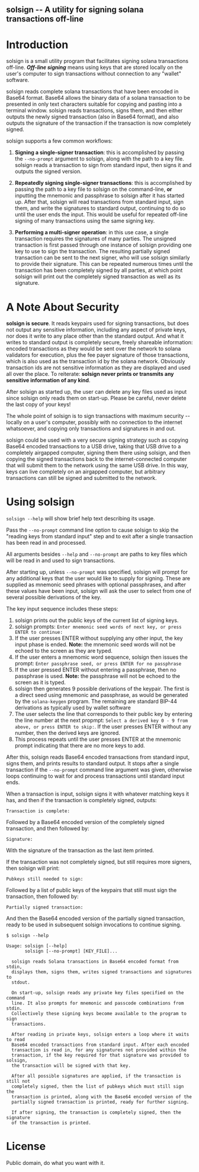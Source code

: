 ## solsign -- A utility for signing solana transactions off-line ##

# Introduction #

solsign is a small utility program that facilitates signing solana transactions off-line.  ***Off-line signing***
means using keys that are stored locally on the user's computer to sign transactions without connection to any
"wallet" software.

solsign reads complete solana transactions that have been encoded in Base64 format.  Base64 allows the binary data
of a solana transaction to be presented in only text characters suitable for copying and pasting into a terminal
window.  solsign reads transactions, signs them, and then either outputs the newly signed transaction (also in
Base64 format), and also outputs the signature of the transaction if the transaction is now completely signed.

solsign supports a few common workflows:

1. **Signing a single-signer transaction**: this is accomplished by passing the `--no-prompt` argument to solsign, along with the path to a key file.  solsign reads a transaction to sign from standard input, then signs it and outputs the signed version.

2. **Repeatedly signing single-signer transactions**: this is accomplished by passing the path to a key file to solsign on the command-line, **or** inputting the mnemonic and passphrase to solsign after it has started up.  After that, solsign will read transactions from standard input, sign them, and write the signatures to standard output, continuing to do so until the user ends the input.  This would be useful for repeated off-line signing of many transactions using the same signing key.

3. **Performing a multi-signer operation**: in this use case, a single transaction requires the signatures of many parties.  The unsigned transaction is first passed through one instance of solsign providing one key to use to sign the transaction.  The resulting partially signed transaction can be sent to the next signer, who will use solsign similarly to provide their signature.  This can be repeated numerous times until the transaction has been completely signed by all parties, at which point solsign will print out the completely signed transaction as well as its signature.

# A Note About Security #

**solsign is secure**.  It reads keypairs used for signing transactions, but does not output any sensitive information, including any aspect of private keys, nor does it write to any place other than the standard output.  And what it writes to standard output is completely secure, freely shareable information: encoded transactions as they would be sent over the network to solana validators for execution, plus the fee payer signature of those transactions, which is also used as the transaction id by the solana network.  Obviously transaction ids are not sensitive information as they are displayed and used all over the place.  To reiterate: **solsign never prints or transmits any sensitive information of any kind**.

After solsign as started up, the user can delete any key files used as input since solsign only reads them on start-up.  Please be careful, never delete the last copy of your keys!

The whole point of solsign is to sign transactions with maximum security -- locally on a user's computer, possibly with no connection to the internet whatsoever, and copying only transactions and signatures in and out.

solsign could be used with a very secure signing strategy such as copying Base64 encoded transactions to a USB drive, taking that USB drive to a completely airgapped computer, signing them there using solsign, and then copying the signed transactions back to the internet-connected computer that will submit them to the network using the same USB drive.  In this way, keys can live completely on an airgapped computer, but arbitrary transactions can still be signed and submitted to the network.

# Using solsign #

`solsign --help` will show brief help text describing its usage.

Pass the `--no-prompt` command line option to cause solsign to skip the "reading keys from standard input" step and to exit after a single transaction has been read in and processed.

All arguments besides `--help` and `--no-prompt` are paths to key files which will be read in and used to sign transactions.

After starting up, unless `--no-prompt` was specified, solsign will prompt for any additional keys that the user would like to supply for signing.  These are supplied as mnemonic seed phrases with optional passphrases, and after these values have been input, solsign will ask the user to select from one of several possible derivations of the key.

The key input sequence includes these steps:

1. solsign prints out the public keys of the current list of signing keys.
2. solsign prompts: `Enter mnemonic seed words of next key, or press ENTER to continue:`
3. If the user presses ENTER without supplying any other input, the key input phase is ended. **Note:** the mnemonic seed words will not be echoed to the screen as they are typed.
4. If the user enters a mnemomic word sequence, solsign then issues the prompt: `Enter passphrase seed, or press ENTER for no passphrase`
5. If the user pressed ENTER without entering a passphrase, then no passphrase is used.  **Note:** the passphrase will not be echoed to the screen as it is typed.
6. solsign then generates 9 possible derivations of the keypair.  The first is a direct seed using mnemonic and passphrase, as would be generated by the `solana-keygen` program.  The remaining are standard BIP-44 derivations as typically used by wallet software
7. The user selects the line that corresponds to their public key by entering the line number at the next propmpt: `Select a derived key 0 - 9 from above, or press ENTER to skip:`.  If the user presses ENTER without any number, then the derived keys are ignored.
8. This process repeats until the user presses ENTER at the mnemonic prompt indicating that there are no more keys to add.

After this, solsign reads Base64 encoded transactions from standard input, signs them, and prints results to standard output.  It stops after a single transaction if the `--no-prompt` command line argument was given, otherwise loops continuing to wait for and process transactions until standard input ends.

When a transaction is input, solsign signs it with whatever matching keys it has, and then if the transaction is completely signed, outputs:

`Transaction is complete:`

Followed by a Base64 encoded version of the completely signed transaction, and then followed by:

`Signature:`

With the signature of the transaction as the last item printed.

If the transaction was not completely signed, but still requires more signers, then solsign will print:

`Pubkeys still needed to sign:`

Followed by a list of public keys of the keypairs that still must sign the transaction, then followed by:

`Partially signed transaction:`

And then the Base64 encoded version of the partially signed transaction, ready to be used in subsequent solsign invocations to continue signing.

```
$ solsign --help

Usage: solsign [--help]
       solsign [--no-prompt] [KEY_FILE]...

  solsign reads Solana transactions in Base64 encoded format from stdin,
  displays them, signs them, writes signed transactions and signatures to
  stdout.

  On start-up, solsign reads any private key files specified on the command
  line. It also prompts for mnemonic and passcode combinations from stdin.
  Collectively these signing keys become available to the program to sign
  transactions.

  After reading in private keys, solsign enters a loop where it waits to read
  Base64 encoded transactions from standard input. After each encoded
  transaction is read in, for any signatures not provided within the
  transaction, if the key required for that signature was provided to solsign,
  the transaction will be signed with that key.

  After all possible signatures are applied, if the transaction is still not
  completely signed, then the list of pubkeys which must still sign the
  transaction is printed, along with the Base64 encoded version of the
  partially signed transaction is printed, ready for further signing.

  If after signing, the transaction is completely signed, then the signature
  of the transaction is printed.
```

# License #

Public domain, do what you want with it.
